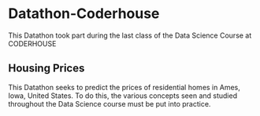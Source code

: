 # Datathon-Coderhouse
This Datathon took part during the last class of the Data Science Course at CODERHOUSE


## Housing Prices

This Datathon seeks to predict the prices of residential homes in Ames, Iowa, United States. To do this, the various concepts seen and studied throughout the Data Science course must be put into practice.
